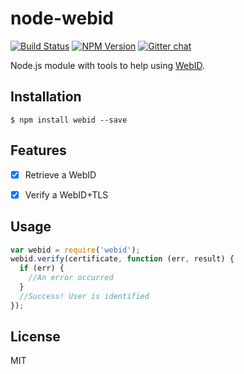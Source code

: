 # node-webid

[![Build Status](https://travis-ci.org/linkeddata/node-webid.svg?branch=master)](https://travis-ci.org/linkeddata/node-webid)
[![NPM Version](https://img.shields.io/npm/v/webid.svg?style=flat)](https://npm.im/webid)
[![Gitter chat](https://img.shields.io/badge/gitter-join%20chat%20%E2%86%92-brightgreen.svg?style=flat)](http://gitter.im/linkeddata/node-webid)


Node.js module with tools to help using [WebID](http://linkeddata.github.io/SoLiD/#identity-management-based-on-webid).

## Installation

```
$ npm install webid --save
```

## Features

- [x] Retrieve a WebID
- [x] Verify a WebID+TLS


## Usage

```javascript
var webid = require('webid');
webid.verify(certificate, function (err, result) {
  if (err) {
    //An error occurred
  }
  //Success! User is identified
});
```

## License

MIT
